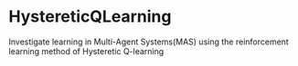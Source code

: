 # HystereticQLearning
Investigate learning in Multi-Agent Systems(MAS) using the reinforcement learning method of Hysteretic Q-learning
